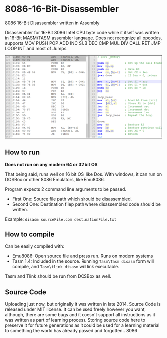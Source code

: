 # 8086-16-Bit-Disassembler
8086 16-Bit Disassembler written in Assembly

Disassembler for 16-Bit 8086 Intel CPU byte code while it itself was written in 16-Bit MASM/TASM assembler language. Does not recognize all opcodes, supports MOV PUSH POP ADD INC SUB DEC CMP MUL DIV CALL RET JMP LOOP INT and most of Jumps.

![Left: Disassembled code --- Right: Original Code](https://github.com/JustoSenka/8086-16-Bit-Disassembler/blob/master/pics/disasm2.png?raw=true)

## How to run

**Does not run on any modern 64 or 32 bit OS**

That being said, runs well on 16 bit OS, like Dos. With windows, it can run on DOSBox or other 8086 Emulators, like Emu8086.

Program expects 2 command line arguments to be passed. 

- First One: Source file path which should be disassembled.
- Second One: Destination filep path where disassembled code should be written.

Example: `disasm sourceFile.com destinationFile.txt`

## How to compile

Can be easily compiled with:

- Emu8086: Open source file and press run. Runs on modern systems
- Tasm 1.4: Included in the source. Running `Tasm\Tasm disasm` form will compile, and `Tasm\tlink disasm` will link executable.

Tasm and Tlink should be run from DOSBox as well.

## Source Code

Uploading just now, but originally it was written in late 2014. Source Code is released under MIT license. It can be used freely however you want, although, there are some bugs and it doesn't support all instructions as it was written as part of learning process. Storing source code here to preserve it for future generations as it could be used for a learning material to something the world has already passed and forgotten.. 8086
